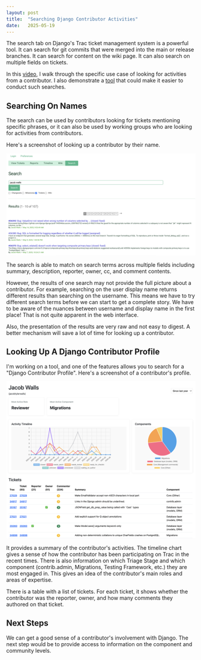 ```yaml
---
layout: post
title:  "Searching Django Contributor Activities"
date:   2025-05-19
---
```


The search tab on Django's Trac ticket management system is a powerful tool. It can search for git commits that were merged into the main or release branches. It can search for content on the wiki page. It can also search on multiple fields on tickets.

In this [video](https://youtu.be/NaHzmw31aoA), I walk through the specific use case of looking for activities from a contributor. I also demonstrate a [tool](https://django-contributor.ontowhee.com/trac/contributor/) that could make it easier to conduct such searches.

## Searching On Names

The search can be used by contributors looking for tickets mentioning specific phrases, or it can also be used by working groups who are looking for activities from contributors.

Here's a screenshot of looking up a contributor by their name.

![Django Trac Search For A User](/assets/images/django-trac-search-user.png)

The search is able to match on search terms across multiple fields including summary, description, reporter, owner, cc, and comment contents.

However, the results of one search may not provide the full picture about a contributor. For example, searching on the user display name returns different results than searching on the username. This means we have to try different search terms before we can start to get a complete story. We have to be aware of the nuances between username and display name in the first place! That is not quite apparent in the web interface.

Also, the presentation of the results are very raw and not easy to digest. A better mechanism will save a lot of time for looking up a contributor.

## Looking Up A Django Contributor Profile

I'm working on a tool, and one of the features allows you to search for a "Django Contributor Profile". Here's a screenshot of a contributor's profile.

![Django Contributor Profile](/assets/images/django-contributor-profile.png)

It provides a summary of the contributor's activities. The timeline chart gives a sense of how the contributor has been participating on Trac in the recent times. There is also information on which Triage Stage and which component (contrib.admin, Migrations, Testing Framework, etc.) they are most engaged in. This gives an idea of the contributor's main roles and areas of expertise.

There is a table with a list of tickets. For each ticket, it shows whether the contributor was the reporter, owner, and how many comments they authored on that ticket.

## Next Steps

We can get a good sense of a contributor's involvement with Django. The next step would be to provide access to information on the component and community levels.
